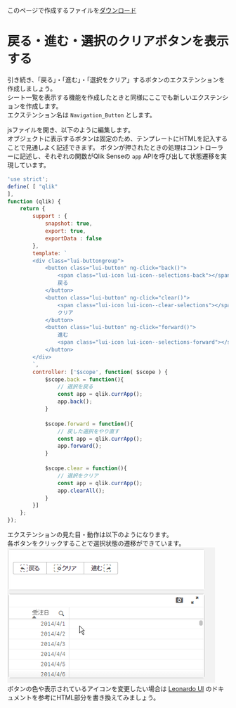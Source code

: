このページで作成するファイルを[ダウンロード](https://github.com/ISLdekura/QsExtensionTutorialSite/tree/master/Working_Extension/2_2)

# 戻る・進む・選択のクリアボタンを表示する

引き続き、「戻る」・「進む」・「選択をクリア」するボタンのエクステンションを作成しましょう。  
シート一覧を表示する機能を作成したときと同様にここでも新しいエクステンションを作成します。  
エクステンション名は `Navigation_Button` とします。

jsファイルを開き、以下のように編集します。  
オブジェクトに表示するボタンは固定のため、テンプレートにHTMLを記入することで見通しよく記述できます。
ボタンが押されたときの処理はコントローラーに記述し、それぞれの関数がQlik Senseの `app` APIを呼び出して状態遷移を実現しています。

```js
'use strict';
define( [ "qlik"
],
function (qlik) {
	return {
		support : {
			snapshot: true,
			export: true,
			exportData : false
		},
		template: `
		<div class="lui-buttongroup">
			<button class="lui-button" ng-click="back()">
				<span class="lui-icon lui-icon--selections-back"></span>
				戻る
			</button>
			<button class="lui-button" ng-click="clear()">
				<span class="lui-icon lui-icon--clear-selections"></span>
				クリア
			</button>
			<button class="lui-button" ng-click="forward()">
				進む
				<span class="lui-icon lui-icon--selections-forward"></span>
			</button>
		</div>
		`,
		controller: ['$scope', function( $scope ) {
			$scope.back = function(){
                // 選択を戻る
				const app = qlik.currApp();
				app.back();
			}

			$scope.forward = function(){
                // 戻した選択をやり直す
				const app = qlik.currApp();
				app.forward();
			}

			$scope.clear = function(){
                // 選択をクリア
				const app = qlik.currApp();
				app.clearAll();
			}
		}]
	};
});
```

エクステンションの見た目・動作は以下のようになります。  
各ボタンをクリックすることで選択状態の遷移ができています。  
![selection_buttons](img/selection_buttons.gif)  
ボタンの色や表示されているアイコンを変更したい場合は [Leonardo UI](https://qlik-oss.github.io/leonardo-ui/icons.html) のドキュメントを参考にHTML部分を書き換えてみましょう。
